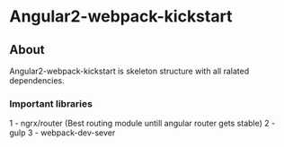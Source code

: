 # Angular2-webpack-kickstart


## About

Angular2-webpack-kickstart is skeleton structure with all  ralated dependencies.

### Important libraries
1 - ngrx/router (Best routing module untill angular router gets stable)
2 - gulp
3 - webpack-dev-sever

